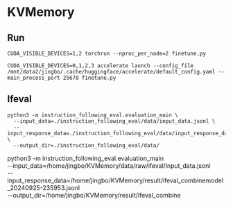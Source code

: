 # KVMemory

## Run
```
CUDA_VISIBLE_DEVICES=1,2 torchrun --nproc_per_node=2 finetune.py 
```
```
CUDA_VISIBLE_DEVICES=0,1,2,3 accelerate launch --config_file /mnt/data2/jingbo/.cache/huggingface/accelerate/default_config.yaml --main_process_port 25678 finetune.py
```

## Ifeval
```
python3 -m instruction_following_eval.evaluation_main \
  --input_data=./instruction_following_eval/data/input_data.jsonl \
  --input_response_data=./instruction_following_eval/data/input_response_data_gpt4_20231107_145030.jsonl \
  --output_dir=./instruction_following_eval/data/
```

python3 -m instruction_following_eval.evaluation_main \
  --input_data=/home/jingbo/KVMemory/data/raw/ifeval/input_data.jsonl \
  --input_response_data=/home/jingbo/KVMemory/result/ifeval_combinemodel_20240925-235953.jsonl \
  --output_dir=/home/jingbo/KVMemory/result/ifeval_combine